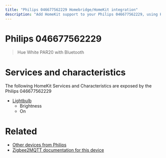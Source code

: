 ```yaml
---
title: "Philips 046677562229 Homebridge/HomeKit integration"
description: "Add HomeKit support to your Philips 046677562229, using Homebridge, Zigbee2MQTT and homebridge-z2m."
---
```

<!---
This file has been GENERATED using src/docgen/docgen.ts
DO NOT EDIT THIS FILE MANUALLY!
-->
# Philips 046677562229
> Hue White PAR20 with Bluetooth


# Services and characteristics
The following HomeKit Services and Characteristics are exposed by
the Philips 046677562229

* [Lightbulb](../../light.md)
  * Brightness
  * On


# Related
* [Other devices from Philips](../index.md#philips)
* [Zigbee2MQTT documentation for this device](https://www.zigbee2mqtt.io/devices/046677562229.html)